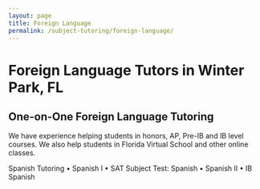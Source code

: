 ```yaml
---
layout: page
title: Foreign Language
permalink: /subject-tutoring/foreign-language/
---
```


# Foreign Language Tutors in Winter Park, FL

## One-on-One Foreign Language Tutoring

We have experience helping students in honors, AP, Pre-IB and IB level courses. We also help students in Florida Virtual School and other online classes.

Spanish Tutoring
	•	Spanish I
	•	SAT Subject Test: Spanish
	•	Spanish II
	•	IB Spanish